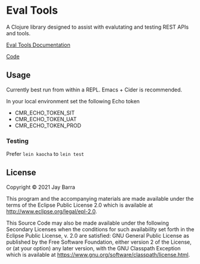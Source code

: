 # Eval Tools

A Clojure library designed to assist with evalutating and testing REST
APIs and tools.

[Eval Tools Documentation](https://jaybarra.github.io/eval-tools/)

[Code](https://github.com/jaybarra/eval-tools)

## Usage

Currently best run from within a REPL. Emacs + Cider is recommended.

In your local environment set the following Echo token

* CMR_ECHO_TOKEN_SIT
* CMR_ECHO_TOKEN_UAT
* CMR_ECHO_TOKEN_PROD

### Testing

Prefer ```lein kaocha``` to ```lein test```

## License

Copyright © 2021 Jay Barra

This program and the accompanying materials are made available under the
terms of the Eclipse Public License 2.0 which is available at
http://www.eclipse.org/legal/epl-2.0.

This Source Code may also be made available under the following Secondary
Licenses when the conditions for such availability set forth in the Eclipse
Public License, v. 2.0 are satisfied: GNU General Public License as published by
the Free Software Foundation, either version 2 of the License, or (at your
option) any later version, with the GNU Classpath Exception which is available
at https://www.gnu.org/software/classpath/license.html.

